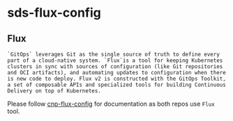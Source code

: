 # sds-flux-config

## Flux
    `GitOps` leverages Git as the single source of truth to define every part of a cloud-native system. `Flux`is a tool for keeping Kubernetes clusters in sync with sources of configuration (like Git repositories and OCI artifacts), and automating updates to configuration when there is new code to deploy. Flux v2 is constructed with the GitOps Toolkit, a set of composable APIs and specialized tools for building Continuous Delivery on top of Kubernetes.



Please follow [cnp-flux-config](https://github.com/hmcts/cnp-flux-config) for documentation as both repos use `Flux` tool.  

